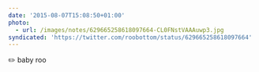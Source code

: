 ```yaml
---
date: '2015-08-07T15:08:50+01:00'
photo:
  - url: /images/notes/629665258618097664-CL0FNstVAAAuwp3.jpg
syndicated: 'https://twitter.com/roobottom/status/629665258618097664'
---
```

✏️ baby roo 
